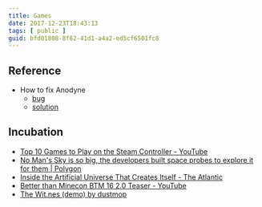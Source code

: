 ```yaml
---
title: Games
date: 2017-12-23T18:43:13
tags: [ public ]
guid: bfd01808-8f62-41d1-a4a2-ed5cf6501fc8
---
```



<!--more-->

## Reference

 * How to fix Anodyne
   * [bug](https://github.com/ValveSoftware/SteamOS/issues/108)
   * [solution](http://thomas.deuling.org/2011/05/install-adobe-air-under-64bit-ubuntu/)

## Incubation

 * [Top 10 Games to Play on the Steam Controller - YouTube](https://www.youtube.com/watch?v=HWf-q0FxTBM)
 * [No Man's Sky is so big, the developers built space probes to explore it for them | Polygon](http://www.polygon.com/2015/3/3/8140343/no-mans-sky-space-probes-gdc-quintillion-worlds)
 * [Inside the Artificial Universe That Creates Itself - The Atlantic](http://www.theatlantic.com/technology/archive/2016/02/artificial-universe-no-mans-sky/463308/)
 * [Better than Minecon BTM 16 2.0 Teaser - YouTube](https://www.youtube.com/watch?v=SK8OAxEhpcg)
 * [The Wit.nes (demo) by dustmop](https://dustmop.itch.io/the-witnes)
